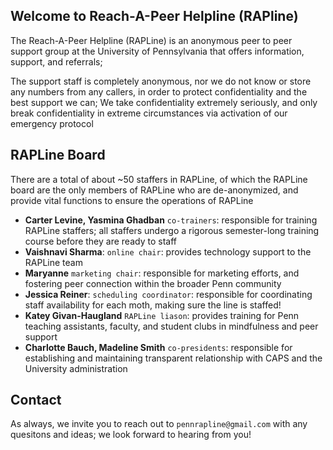 ## Welcome to Reach-A-Peer Helpline (RAPline)

The Reach-A-Peer Helpline (RAPLine) is an anonymous peer to peer support group at the University of Pennsylvania that offers information, support, and referrals;

The support staff is completely anonymous, nor we do not know or store any numbers from any callers, in order to protect confidentiality and the best support we can; We take confidentiality extremely seriously, and only break confidentiality in extreme circumstances via activation of our emergency protocol


## RAPLine Board

There are a total of about ~50 staffers in RAPLine, of which the RAPLine board are the only members of RAPLine who are de-anonymized, and provide vital functions to ensure the operations of RAPLine

- **Carter Levine, Yasmina Ghadban** `co-trainers`: responsible for training RAPLine staffers; all staffers undergo a rigorous semester-long training course before they are ready to staff
- **Vaishnavi Sharma**: `online chair`: provides technology support to the RAPLine team
- **Maryanne** `marketing chair`: responsible for marketing efforts, and fostering peer connection within the broader Penn community
- **Jessica Reiner**: `scheduling coordinator`: responsible for coordinating staff availability for each moth, making sure the line is staffed!
- **Katey Givan-Haugland** `RAPLine liason`: provides training for Penn teaching assistants, faculty, and student clubs in mindfulness and peer support
- **Charlotte Bauch, Madeline Smith** `co-presidents`: responsible for establishing and maintaining transparent relationship with CAPS and the University administration


## Contact

As always, we invite you to reach out to `pennrapline@gmail.com` with any quesitons and ideas; we look forward to hearing from you!
